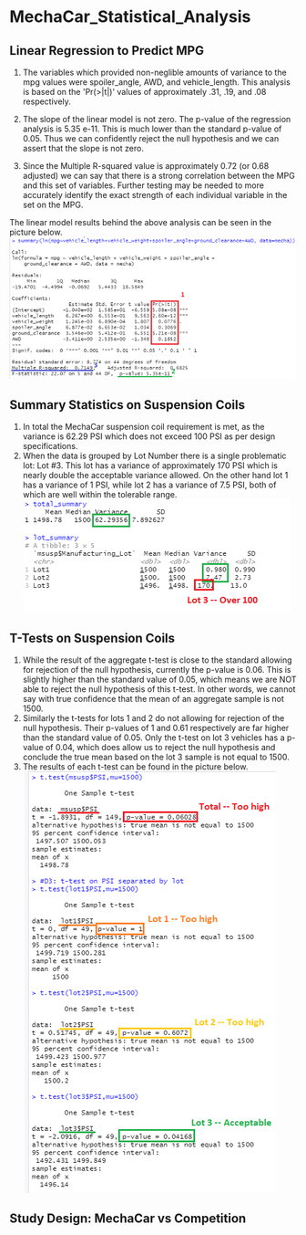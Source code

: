 # MechaCar_Statistical_Analysis

## Linear Regression to Predict MPG
<!-- * Which variables/coefficients provided a non-random amount of variance to the mpg values in the dataset? -->
1. The variables which provided non-neglible amounts of variance to the mpg values were spoiler_angle, AWD, and vehicle_length. This analysis is based on the 'Pr(>|t|)' values of approximately .31, .19, and .08 respectively.
  
<!-- * Is the slope of the linear model considered to be zero? Why or why not? -->
2. The slope of the linear model is not zero. The p-value of the regression analysis is 5.35 e-11. This is much lower than the standard p-value of 0.05. Thus we can confidently reject the null hypothesis and we can assert that the slope is not zero.
  
<!-- * Does this linear model predict mpg of MechaCar prototypes effectively? Why or why not? -->
3. Since the Multiple R-squared value is approximately 0.72 (or 0.68 adjusted) we can say that there is a strong correlation between the MPG and this set of variables. Further testing may be needed to more accurately identify the exact strength of each individual variable in the set on the MPG.

The linear model results behind the above analysis can be seen in the picture below.
![lm](Resources/Images/linear_model.png)
  
## Summary Statistics on Suspension Coils
<!-- * The design specifications for the MechaCar suspension coils dictate that the variance of the suspension coils must not exceed 100 pounds per square inch. Does the current manufacturing data meet this design specification for all manufacturing lots in total and each lot individually? Why or why not? -->
1. In total the MechaCar suspension coil requirement is met, as the variance is 62.29 PSI which does not exceed 100 PSI as per design specifications. 
2. When the data is grouped by Lot Number there is a single problematic lot: Lot #3. This lot has a variance of approximately 170 PSI which is nearly double the acceptable variance allowed. On the other hand lot 1 has a variance of 1 PSI, while lot 2 has a variance of 7.5 PSI, both of which are well within the tolerable range.
![var](Resources/Images/psi_var.png)

  
## T-Tests on Suspension Coils
<!-- * Briefly summarize your interpretation and findings for the t-test results. Include screenshots of the t-test to support your summary. -->
1. While the result of the aggregate t-test is close to the standard allowing for rejection of the null hypothesis, currently the p-value is 0.06. This is slightly higher than the standard value of 0.05, which means we are NOT able to reject the null hypothesis of this t-test. In other words, we cannot say with true confidence that the mean of an aggregate sample is not 1500.
2. Similarly the t-tests for lots 1 and 2 do not allowing for rejection of the null hypothesis. Their p-values of 1 and 0.61 respectively are far higher than the standard value of 0.05. Only the t-test on lot 3 vehicles has a p-value of 0.04, which does allow us to reject the null hypothesis and conclude the true mean based on the lot 3 sample is not equal to 1500.
3. The results of each t-test can be found in the picture below.
![t-tests](Resources/Images/suspension_t_test.png)
  
## Study Design: MechaCar vs Competition

